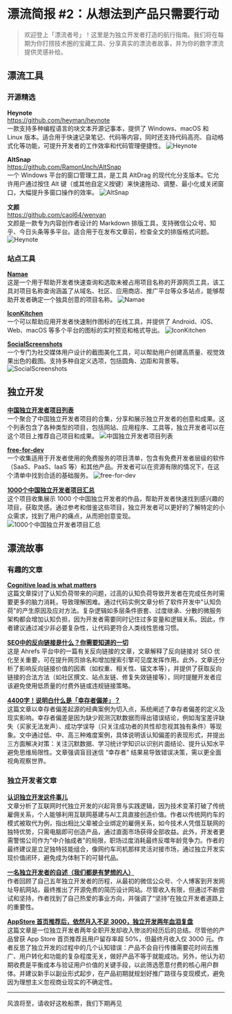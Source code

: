 # 漂流简报 #2：从想法到产品只需要行动
> 欢迎登上「漂流者号」！这里是为独立开发者打造的航行指南。我们将在每期为你打捞技术圈的宝藏工具、分享真实的漂流者故事，并为你的数字漂流提供灵感补给。

## 漂流工具

### 开源精选

**Heynote**  
https://github.com/heyman/heynote  
一款支持多种编程语言的块文本开源记事本，提供了 Windows、macOS 和 Linux 版本。适合用于快速记录笔记、代码等内容，同时还支持代码高亮、自动格式化等功能，可提升开发者的工作效率和代码管理便捷性。
![Heynote](/images/summary/post-summary-漂流简报-2-从想法到产品只需要行动-Heynote.jpg)

**AltSnap**  
https://github.com/RamonUnch/AltSnap  
一个 Windows 平台的窗口管理工具，是工具 AltDrag 的现代化分支版本。它允许用户通过按住 Alt 键（或其他自定义按键）来快速拖动、调整、最小化或关闭窗口，大幅提升多窗口操作的效率。
![AltSnap](/images/summary/post-summary-漂流简报-2-从想法到产品只需要行动-AltSnap.jpg)

**文颜**  
https://github.com/caol64/wenyan  
文颜是一款专为内容创作者设计的 Markdown 排版工具，支持微信公众号、知乎、今日头条等多平台。适合用于在发布文章前，检查全文的排版格式问题。
![Heynote](/images/summary/post-summary-漂流简报-2-从想法到产品只需要行动-Wenyan.jpg)

### 站点工具

**[Namae](https://namae.dev/)**  
这是一个用于帮助开发者快速查询和选取未被占用项目名称的开源网页工具，该工具对项目名称查询涵盖了从域名、社区、应用商店、推广平台等众多站点，能够帮助开发者确定一个独具创意的项目名称。
![Namae](/images/summary/post-summary-漂流简报-2-从想法到产品只需要行动-Namae.jpg)

**[IconKitchen](https://icon.kitchen/)**  
一个可以帮助应用开发者快速制作图标的在线工具，并提供了 Android、iOS、Web、macOS 等多个平台的图标的实时预览和格式导出。
![IconKitchen](/images/summary/post-summary-漂流简报-2-从想法到产品只需要行动-IconKitchen.jpg)

**[SocialScreenshots](https://socialscreenshots.com/editor)**  
一个专门为社交媒体用户设计的截图美化工具，可以帮助用户创建高质量、视觉效果出色的截图。支持多种自定义选项，包括圆角、边距和背景等。
![SocialScreenshots](/images/summary/post-summary-漂流简报-2-从想法到产品只需要行动-SocialScreenshots.jpg)

## 独立开发

**[中国独立开发者项目列表](https://github.com/1c7/chinese-independent-developer)**  
一个聚合了中国独立开发者项目的合集，分享和展示独立开发者的创意和成果。这个列表包含了各种类型的项目，包括网站、应用程序、工具等，独立开发者可以在这个项目上推荐自己项目和成果。
![中国独立开发者项目列表](/images/summary/post-summary-漂流简报-2-从想法到产品只需要行动-中国独立开发者项目列表.jpg)

**[free-for-dev](https://free-for.dev/)**  
一个收集适用于开发者使用的免费服务的项目清单，包含有免费开发者层级的软件（SaaS、PaaS、IaaS 等）和其他产品。开发者可以在资源有限的情况下，在这个清单中找到合适的基础服务。
![free-for-dev](/images/summary/post-summary-漂流简报-2-从想法到产品只需要行动-free-for-dev.jpg)

**[1000个中国独立开发者项目汇总](https://github.com/XiaomingX/1000-chinese-independent-developer-plus)**  
这个项目收集展示 1000 个中国独立开发者的作品，帮助开发者快速找到感兴趣的项目，获取灵感。通过参考和借鉴这些项目，独立开发者可以更好的了解特定的小众需求，找到了用户的痛点，从而把创意变现。
![1000个中国独立开发者项目汇总](/images/summary/post-summary-漂流简报-2-从想法到产品只需要行动-1000个中国独立开发者项目汇总.jpg)

## 漂流故事

### 有趣的文章

**[Cognitive load is what matters](https://minds.md/zakirullin/cognitive)**  
这篇文章探讨了认知负荷带来的问题，过高的认知负荷导致开发者在完成任务时需要更多的脑力消耗，导致理解困难。通过代码实例文章分析了软件开发中"认知负荷"的产生原因及应对方法。复杂逻辑如多层条件嵌套、过度继承、分散的微服务架构都会增加认知负担，因为开发者需要同时记住过多变量和逻辑关系。因此，作者建议通过减少非必要复杂性，让代码更符合人类线性思维习惯。

**[SEO中的反向链接是什么？你需要知道的一切](https://ahrefs.com/blog/zh/what-are-backlinks/)**  
这是 Ahrefs 平台中的一篇有关反向链接的文章，文章解释了反向链接对 SEO 优化至关重要，可在提升网页排名和增加搜索引擎可见度发挥作用。此外，文章还分析了影响反向链接价值的因素（如权重、相关性、锚文本等），并提供了获取反向链接的合法方法（如社区撰文、站点友链、修复失效链接等），同时提醒开发者应该避免使用低质量的付费外链或违规链接策略。

**[4400字！说明白什么是「幸存者偏差」？](https://www.woshipm.com/user-research/5205736.html)**  
这篇文章以幸存者偏差起源的经典案例为切入点，系统阐述了幸存者偏差的定义及现实影响。幸存者偏差是因为缺少观测沉默数据而得出错误结论，例如淘宝差评缺失（买家无法发声）、成功学误导（只关注成功者的共性却忽视其独有条件）等现象。文中通过低、中、高三种难度案例，具体说明该认知偏差的表现形式，并提出三方面解决对策：关注沉默数据、学习统计学知识以识别片面结论、提升认知水平避免思维局限性。文章强调盲目迷信 “幸存者” 结果易导致错误决策，需以更全面视角观察世界。

### 独立开发者文章

**[认识独立开发这件事儿](https://w2solo.com/topics/4413)**  
文章分析了互联网时代独立开发的兴起背景与实践逻辑，因为技术变革打破了传统雇佣关系，个人能够利用互联网基建与AI工具直接创造价值。作者以传统网约车的模式被取代为例，指出相比父辈被企业绑定的雇佣关系，如今技术人凭借互联网的独特优势，只需电脑即可创造产品，通过直面市场获得全部收益。此外，开发者更需警惕公司作为"中介抽成者"的局限，职场过度消耗最终反噬年龄竞争力。作者的最终建议是立足独特技能组合，像网约车司机那样灵活对接市场，通过独立开发实现价值闭环，避免成为体制下的可替代品。

**[一名独立开发者的自述（我们都是有梦想的人）](https://sspai.com/post/92553/)**  
作者回顾了自己五年独立开发者的历程，从最初的微信公众号、个人博客到开发网址导航网站，最终推出了开源免费的简历设计网站。尽管收入有限，但通过不断尝试和坚持，作者找到了自己热爱的事业方向，并强调了“坚持”在独立开发者道路上的重要性。

**[AppStore 首页推荐后，依然月入不足 3000，独立开发两年血泪复盘](https://mp.weixin.qq.com/s/WWcceNlXnjXu6j2bQaQ_bQ)**  
这篇文章是一位独立开发者两年全职开发却收入惨淡的经历后的总结。尽管他的产品曾获 App Store 首页推荐且用户留存率超 50%，但最终月收入仅 3000 元。作者反思了独立开发的过程中的几个认知错误：产品不会自行传播需要花时间去推广、用户转化和功能的复杂程度无关，做好产品不等于就能成功。另外，他认为初期收费是平衡成本与验证用户价值的关键手段，以此筛选愿意付费的核心用户群体。并建议新手以副业形式起步，在产品初期就规划好推广路径与变现模式，避免因为理想主义忽视商业现实的不确定性。

---

风浪将至，请收好这枚船票，我们下期再见
